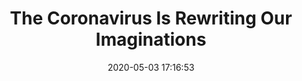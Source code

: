 ---
date: 2020-05-03 17:16:53
link:
  source: pocket
  source_url: https://getpocket.com
  text: The Coronavirus Is Rewriting Our Imaginations
  url: https://www.newyorker.com/culture/annals-of-inquiry/the-coronavirus-and-our-future
source: pocket
syndicated:
- type: pocket
  url: https://www.newyorker.com/culture/annals-of-inquiry/the-coronavirus-and-our-future
- type: mastodon
  url: https://mastodon.technology/users/roytang/statuses/104105666804883772
- type: twitter
  url: https://twitter.com/roytang/statuses/1256996988794499072/
title: The Coronavirus Is Rewriting Our Imaginations
---